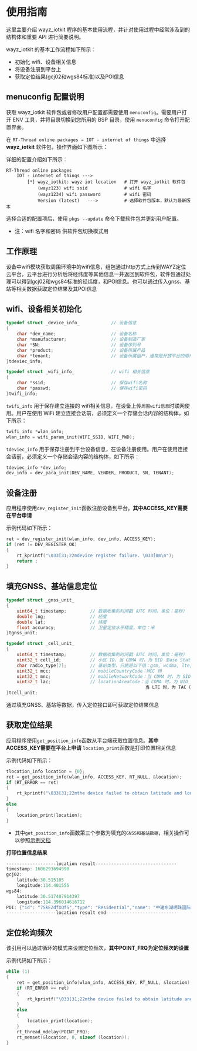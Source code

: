 # 使用指南

这里主要介绍 wayz_iotkit 程序的基本使用流程，并针对使用过程中经常涉及到的结构体和重要 API 进行简要说明。

wayz_iotkit 的基本工作流程如下所示：

- 初始化 wifi、设备相关信息
- 将设备注册到平台上
- 获取定位结果(gcj02和wgs84标准)以及POI信息

## menuconfig 配置说明

获取 wayz_iotkit 软件包或者修改用户配置都需要使用 `menuconfig`。需要用户打开 ENV 工具，并将目录切换到您所用的 BSP 目录，使用 `menuconfig` 命令打开配置界面。

在 `RT-Thread online packages → IOT - internet of things` 中选择 **wayz_iotkit** 软件包，操作界面如下图所示：

详细的配置介绍如下所示：

```shell
RT-Thread online packages
    IOT - internet of things --->
        [*] wayz_iotkit: wayz iot location   # 打开 wayz_iotkit 软件包
            (wayz123) wifi ssid              # wifi 名字
            (wayz1234) wifi password         # wifi 密码
            Version (latest)   --->          # 选择软件包版本，默认为最新版本
```

选择合适的配置项后，使用 `pkgs --update` 命令下载软件包并更新用户配置。

- 注：wifi 名字和密码 供软件包切换模式用

## 工作原理
设备中wifi模块获取周围环境中的wifi信息，组包通过http方式上传到WAYZ定位云平台，云平台进行分析后将经纬度等其他信息一并返回到软件包，软件包通过处理可以得到gcj02和wgs84标准的经纬度，和POI信息。也可以通过传入gnss、基站等相关数据获取定位结果及其POI信息

## wifi、设备相关初始化
```c
typedef struct _device_info_            // 设备信息
{
    char *dev_name;                     // 设备名称
    char *manufacturer;                 // 设备制造厂家
    char *SN;                           // 设备序列号
    char *product;                      // 设备所属产品
    char *tenant;                       // 设备所属租户，通常是开放平台的用户 ID
}tdeviec_info;

typedef struct _wifi_info_              // wifi 相关信息
{
    char *ssid;                         // 保存wifi名称
    char *passwd;                       // 保存wifi密码
}twifi_info;
```

`twifi_info` 用于保存建立连接的 wifi相关信息，在设备上传`周围wifi信息`时联网使用。用户在使用 WiFi 建立连接会话前，必须定义一个存储会话内容的结构体，如下所示：

```c
twifi_info *wlan_info;
wlan_info = wifi_param_init(WIFI_SSID, WIFI_PWD);
```

`tdeviec_info` 用于保存注册到平台设备信息，在设备注册使用。用户在使用连接会话前，必须定义一个存储会话内容的结构体，如下所示：

```c
tdeviec_info *dev_info;
dev_info = dev_para_init(DEV_NAME, VENDER, PRODUCT, SN, TENANT);
```

## 设备注册

应用程序使用`dev_register_init`函数注册设备到平台。**其中ACCESS_KEY需要在平台申请**

示例代码如下所示：
```c
ret = dev_register_init(wlan_info, dev_info, ACCESS_KEY);
if (ret != DEV_REGISTER_OK)
{
    rt_kprintf("\033[31;22mdevice register failure. \033[0m\n");
    return ;
}
```

## 填充GNSS、基站信息定位
```c
typedef struct _gnss_unit_
{
    uint64_t timestamp;         // 数据收集的时间戳（UTC 时间，单位：毫秒）
    double lng;                 // 经度
    double lat;                 // 纬度 
    float accuracy;             // 卫星定位水平精度，单位：米
}tgnss_unit;

typedef struct _cell_unit_
{
    uint64_t timestamp;         // 数据收集的时间戳（UTC 时间，单位：毫秒）
    uint32_t cell_id;           // 小区 ID，当 CDMA 时，为 BID（Base Station ID）
    char radio_type[7];         // 基站类型，只能是以下值：gsm, wcdma, lte, cdma
    uint32_t mcc;               // mobileCountryCode：MCC 码
    uint32_t mnc;               // mobileNetworkCode：当 CDMA 时，为 SID（System ID）码
    uint32_t lac;               // locationAreaCode：当 CDMA 时，为 NID（Network ID）；
                                                     当 LTE 时，为 TAC（Tracking Area code）
}tcell_unit;
```
通过填充GNSS、基站等数据，传入定位接口即可获取定位结果信息


## 获取定位结果

应用程序使用`get_position_info`函数从平台端获取位置信息。**其中ACCESS_KEY需要在平台上申请**
`location_print`函数是打印位置相关信息

示例代码如下所示：
```c
tlocation_info location = {0};
ret = get_position_info(wlan_info, ACCESS_KEY, RT_NULL, &location); 
if (RT_ERROR == ret)
{
    rt_kprintf("\033[31;22mthe device failed to obtain latitude and longitude information.\033[0m\n");
}
else
{
    location_print(location);
}
```
- 其中`get_position_info`函数第三个参数为填充的`GNSS和基站数据`，相关操作可以参照[示例文档](docs/samples.md)

**打印位置信息结果**
```c
-------------------location result-------------------------------
timestamp: 1606293694990 
gcj02:
	latitude:30.515105
	longitude:114.401555
wgs84:
	latitude:30.517407914397
	longitude:114.396014616712
POI: {"id": "7SkEZdfXQfS","type": "Residential","name": "中建东湖明珠国际公馆","categories":[{"id": 10200,"name": "住宅"}]}
-------------------location result end---------------------------
```

## 定位轮询频次

该引用可以通过循环的模式来设置定位频次，**其中POINT_FRQ为定位频次的设置**

示例代码如下所示：
```c
while (1)
{
    ret = get_position_info(wlan_info, ACCESS_KEY, RT_NULL, &location); 
    if (RT_ERROR == ret)
    {
        rt_kprintf("\033[31;22mthe device failed to obtain latitude and longitude information.\033[0m\n");
    }
    else
    {
        location_print(location);
    }
    rt_thread_mdelay(POINT_FRQ);
    rt_memset(&location, 0, sizeof (location));
}
```


